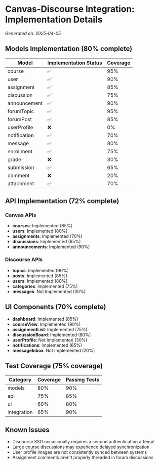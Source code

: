 # Canvas-Discourse Integration: Implementation Details

*Generated on: 2025-04-05*

## Models Implementation (80% complete)

| Model | Implementation Status | Coverage |
|-------|----------------------|----------|
| course | ✅ | 95% |
| user | ✅ | 90% |
| assignment | ✅ | 85% |
| discussion | ✅ | 75% |
| announcement | ✅ | 90% |
| forumTopic | ✅ | 95% |
| forumPost | ✅ | 85% |
| userProfile | ❌ | 0% |
| notification | ✅ | 70% |
| message | ✅ | 80% |
| enrollment | ✅ | 75% |
| grade | ❌ | 30% |
| submission | ✅ | 65% |
| comment | ❌ | 20% |
| attachment | ✅ | 70% |

## API Implementation (72% complete)

### Canvas APIs

- **courses**: Implemented (85%)
- **users**: Implemented (80%)
- **assignments**: Implemented (70%)
- **discussions**: Implemented (65%)
- **announcements**: Implemented (90%)

### Discourse APIs

- **topics**: Implemented (90%)
- **posts**: Implemented (85%)
- **users**: Implemented (80%)
- **categories**: Implemented (75%)
- **messages**: Not Implemented (30%)

## UI Components (70% complete)

- **dashboard**: Implemented (85%)
- **courseView**: Implemented (90%)
- **assignmentList**: Implemented (75%)
- **discussionBoard**: Implemented (80%)
- **userProfile**: Not Implemented (30%)
- **notifications**: Implemented (65%)
- **messageInbox**: Not Implemented (20%)

## Test Coverage (75% coverage)

| Category | Coverage | Passing Tests |
|----------|----------|--------------|
| models | 80% | 90% |
| api | 75% | 85% |
| ui | 60% | 80% |
| integration | 65% | 90% |

## Known Issues

- Discourse SSO occasionally requires a second authentication attempt
- Large course discussions may experience delayed synchronization
- User profile images are not consistently synced between systems
- Assignment comments aren't properly threaded in forum discussions
